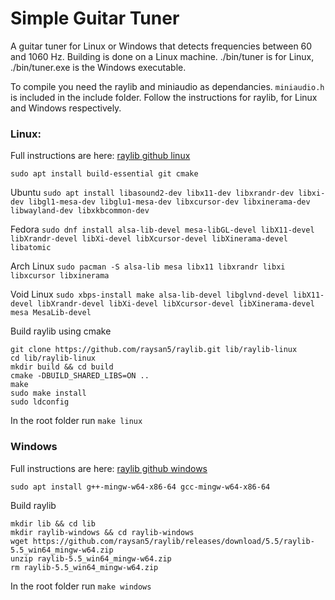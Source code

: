 # Simple Guitar Tuner
A guitar tuner for Linux or Windows that detects frequencies between 60 and 1060 Hz. Building is done on a Linux machine. ./bin/tuner is for Linux, ./bin/tuner.exe is the Windows executable.

To compile you need the raylib and miniaudio as dependancies. `miniaudio.h` is included in the include folder. Follow the instructions for raylib, for Linux and Windows respectively.

### Linux:

Full instructions are here: [raylib github linux](https://github.com/raysan5/raylib/wiki/Working-on-GNU-Linux)

`sudo apt install build-essential git cmake`

Ubuntu
```sudo apt install libasound2-dev libx11-dev libxrandr-dev libxi-dev libgl1-mesa-dev libglu1-mesa-dev libxcursor-dev libxinerama-dev libwayland-dev libxkbcommon-dev```

Fedora
`sudo dnf install alsa-lib-devel mesa-libGL-devel libX11-devel libXrandr-devel libXi-devel libXcursor-devel libXinerama-devel libatomic`

Arch Linux
`sudo pacman -S alsa-lib mesa libx11 libxrandr libxi libxcursor libxinerama`

Void Linux
`sudo xbps-install make alsa-lib-devel libglvnd-devel libX11-devel libXrandr-devel libXi-devel libXcursor-devel libXinerama-devel mesa MesaLib-devel`

Build raylib using cmake
```
git clone https://github.com/raysan5/raylib.git lib/raylib-linux
cd lib/raylib-linux
mkdir build && cd build
cmake -DBUILD_SHARED_LIBS=ON ..
make
sudo make install
sudo ldconfig
```
In the root folder run `make linux`

### Windows

Full instructions are here: [raylib github windows](https://github.com/raysan5/raylib/wiki/Working-on-GNU-Linux)

`sudo apt install g++-mingw-w64-x86-64 gcc-mingw-w64-x86-64`

Build raylib
```
mkdir lib && cd lib
mkdir raylib-windows && cd raylib-windows
wget https://github.com/raysan5/raylib/releases/download/5.5/raylib-5.5_win64_mingw-w64.zip
unzip raylib-5.5_win64_mingw-w64.zip
rm raylib-5.5_win64_mingw-w64.zip
```
In the root folder run `make windows`
